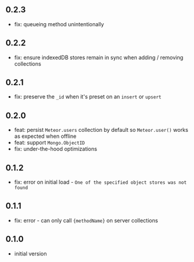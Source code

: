 ## 0.2.3
* fix: queueing method unintentionally

## 0.2.2
* fix: ensure indexedDB stores remain in sync when adding / removing collections

## 0.2.1
* fix: preserve the `_id` when it's preset on an `insert` or `upsert`

## 0.2.0
* feat: persist `Meteor.users` collection by default so `Meteor.user()` works as expected when offline
* feat: support `Mongo.ObjectID`
* fix: under-the-hood optimizations

## 0.1.2
* fix: error on initial load - `One of the specified object stores was not found`

## 0.1.1
* fix: error - can only call `{methodName}` on server collections

## 0.1.0
* initial version
